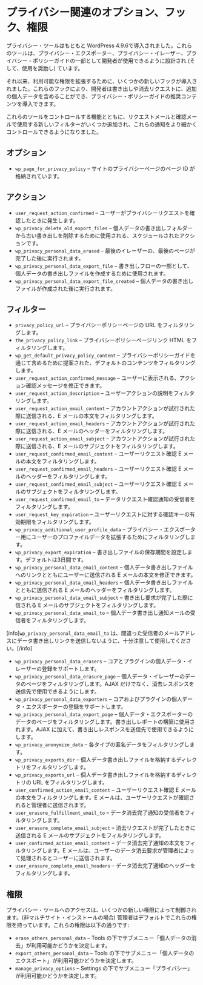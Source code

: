 <!-- 
# Privacy Related Options, Hooks and Capabilities
 -->
# プライバシー関連のオプション、フック、権限

<!-- 
The privacy tools were originally introduced in WordPress 4.9.6. These tools are designed to allow (and encourage) developers to use them as part of the Privacy Exporter, Privacy Eraser and the Privacy Policy Guide.
 -->
プライバシー・ツールはもともと WordPress 4.9.6で導入されました。これらのツールは、プライバシー・エクスポーター、プライバシー・イレーザー、プライバシー・ポリシーガイドの一部として開発者が使用できるように設計され (そして、使用を奨励し) ています。

<!-- 
Since then, several newer hooks have been introduced to expand on the available capabilities. These hooks allow developers to include additional personal data in export and erasure requests, and introduce suggested content for the privacy policy guide.
 -->
それ以来、利用可能な権限を拡張するために、いくつかの新しいフックが導入されました。これらのフックにより、開発者は書き出しや消去リクエストに、追加の個人データを含めることができ、プライバシー・ポリシーガイドの推奨コンテンツを導入できます。

<!-- 
Along with the ability to control these tools, there are several new filters for use with the request and confirmation emails, enabling finer-grained controls over these notifications.
 -->
これらのツールをコントロールする機能とともに、リクエストメールと確認メールで使用する新しいフィルターがいくつか追加され、これらの通知をより細かくコントロールできるようになりました。

<!-- 
## Options
 -->
## オプション

<!-- 
- `wp_page_for_privacy_policy` – contains the page ID of a site's privacy page.
 -->
- `wp_page_for_privacy_policy` – サイトのプライバシーページのページ ID が格納されています。

<!-- 
## Actions
 -->
## アクション

<!-- 
- `user_request_action_confirmed` – fired when a user confirms a privacy request.
- `wp_privacy_delete_old_export_files` – a scheduled action used to prune old exports from the personal data exports folder.
- `wp_privacy_personal_data_erased` – fired after the last page of the last eraser is complete.
- `wp_privacy_personal_data_export_file` – used to create a personal data export file as part of the export flow.
- `wp_privacy_personal_data_export_file_created` – fires after a personal data export file has been created.
 -->
- `user_request_action_confirmed` – ユーザーがプライバシーリクエストを確認したときに発生します。
- `wp_privacy_delete_old_export_files` – 個人データの書き出しフォルダーから古い書き出しを削除するために使用される、スケジュールされたアクションです。
- `wp_privacy_personal_data_erased` – 最後のイレーザーの、最後のページが完了した後に実行されます。
- `wp_privacy_personal_data_export_file` – 書き出しフローの一部として、個人データの書き出しファイルを作成するために使用されます。
- `wp_privacy_personal_data_export_file_created` – 個人データの書き出しファイルが作成された後に実行されます。

<!-- 
## Filters
 -->
## フィルター

<!-- 
- `privacy_policy_url` – filters the URL of the privacy policy page.
- `the_privacy_policy_link` – filters the privacy policy page link HTML.
- `wp_get_default_privacy_policy_content` – filters the default content suggested for inclusion through the privacy policy guide.
- `user_request_action_confirmed_message` – allows modifying the action confirmation message displayed to the user.
- `user_request_action_description` – filters the user action description.
- `user_request_action_email_content` – filters the text of the email sent when an account action is attempted.
- `user_request_action_email_headers` – filters the headers of the email sent when an account action is attempted.
- `user_request_action_email_subject` – filters the subject of the email sent when an account action is attempted.
- `user_request_confirmed_email_content` – filters the body of the user request confirmation email.
- `user_request_confirmed_email_headers` – filters the headers of the user request confirmation email.
- `user_request_confirmed_email_subject` – filters the subject of the user request confirmation email.
- `user_request_confirmed_email_to` – filters the recipient of the data request confirmation notification.
- `user_request_key_expiration` – filters the expiration time of confirmation keys for user requests.
- `wp_privacy_additional_user_profile_data` – filter to extend the user's profile data for the privacy exporter.
- `wp_privacy_export_expiration` – controls how old export files are allowed to get, default is 3 days.
- `wp_privacy_personal_data_email_content` – allows modifying the email message send to users with their personal data export file link.
- `wp_privacy_personal_data_email_headers` – filters the headers of the email sent with a personal data export file.
- `wp_privacy_personal_data_email_subject` – filters the subject of the email sent when an export request is completed.
- `wp_privacy_personal_data_email_to` – filters the recipient of the personal data export email notification.
 -->
- `privacy_policy_url` – プライバシーポリシーページの URL をフィルタリングします。
- `the_privacy_policy_link` – プライバシーポリシーページリンク HTML をフィルタリングします。
- `wp_get_default_privacy_policy_content` – プライバシーポリシーガイドを通じて含めるために提案された、デフォルトのコンテンツをフィルタリングします。
- `user_request_action_confirmed_message` – ユーザーに表示される、アクション確認メッセージを修正できます。
- `user_request_action_description` – ユーザーアクションの説明をフィルタリングします。
- `user_request_action_email_content` – アカウントアクションが試行された際に送信される、E メールの本文をフィルタリングします。
- `user_request_action_email_headers` – アカウントアクションが試行された際に送信される、E メールのヘッダーをフィルタリングします。
- `user_request_action_email_subject` – アカウントアクションが試行された際に送信される、E メールのサブジェクトをフィルタリングします。
- `user_request_confirmed_email_content` – ユーザーリクエスト確認 E メールの本文をフィルタリングします。
- `user_request_confirmed_email_headers` – ユーザーリクエスト確認 E メールのヘッダーをフィルタリングします。
- `user_request_confirmed_email_subject` – ユーザーリクエスト確認 E メールのサブジェクトをフィルタリングします。
- `user_request_confirmed_email_to` – データリクエスト確認通知の受信者をフィルタリングします。
- `user_request_key_expiration` – ユーザーリクエストに対する確認キーの有効期限をフィルタリングします。
- `wp_privacy_additional_user_profile_data` – プライバシー・エクスポーター用にユーザーのプロファイルデータを拡張するためにフィルタリングします。
- `wp_privacy_export_expiration` – 書き出しファイルの保存期間を設定します。デフォルトは3日間です。
- `wp_privacy_personal_data_email_content` – 個人データ書き出しファイルへのリンクとともにユーザーに送信される E メールの本文を修正できます。
- `wp_privacy_personal_data_email_headers` – 個人データ書き出しファイルとともに送信される E メールのヘッダーをフィルタリングします。
- `wp_privacy_personal_data_email_subject` – 書き出し要求が完了した際に信される E メールのサブジェクトをフィルタリングします。
- `wp_privacy_personal_data_email_to` – 個人データ書き出し通知メールの受信者をフィルタリングします。

<!-- 
[info]`wp_privacy_personal_data_email_to` should be used with great caution to avoid sending the data export link to the wrong recipient email address(es).[/info]
 -->
[info]`wp_privacy_personal_data_email_to` は、間違った受信者のメールアドレスにデータ書き出しリンクを送信しないように、十分注意して使用してください。[/info]

<!-- 
- `wp_privacy_personal_data_erasers` – supports registration of core and plugin personal data erasers.
- `wp_privacy_personal_data_erasure_page` – Filters a page of personal data eraser data. Allows the erasure response to be consumed by destinations in addition to AJAX.
- `wp_privacy_personal_data_exporters` – supports registration of core and plugin personal data exporters.
- `wp_privacy_personal_data_export_page` – filters a page of personal data exporter data. Used to build the export report. Allows the export response to be consumed by destinations in addition to AJAX.
- `wp_privacy_anonymize_data` – filters the anonymous data for each type.
- `wp_privacy_exports_dir` – filters the directory used to store personal data export files.
- `wp_privacy_exports_url` – filters the URL of the directory used to store personal data export files.
- `user_confirmed_action_email_content` – Filters the body of the user request confirmation email. The email is sent to an administrator when an user request is confirmed.
- `user_erasure_fulfillment_email_to` – Filters the recipient of the data erasure fulfillment notification.
- `user_erasure_complete_email_subject` – Filters the subject of the email sent when an erasure request is completed.
- `user_confirmed_action_email_content` – Filters the body of the data erasure fulfillment notification. The email is sent to a user when a their data erasure request is fulfilled by an administrator.
- `user_erasure_complete_email_headers` – Filters the headers of the data erasure fulfillment notification.
 -->
- `wp_privacy_personal_data_erasers` – コアとプラグインの個人データ・イレーザーの登録をサポートします。
- `wp_privacy_personal_data_erasure_page` – 個人データ・イレーザーのデータのページをフィルタリングします。AJAX だけでなく、消去レスポンスを送信先で使用できるようにします。
- `wp_privacy_personal_data_exporters` – コアおよびプラグインの個人データ・エクスポーターの登録をサポートします。
- `wp_privacy_personal_data_export_page` – 個人データ・エクスポーターのデータのページをフィルタリングします。書き出しレポートの構築に使用されます。AJAX に加えて、書き出しレスポンスを送信先で使用できるようにします。
- `wp_privacy_anonymize_data` – 各タイプの匿名データをフィルタリングします。
- `wp_privacy_exports_dir` – 個人データ書き出しファイルを格納するディレクトリをフィルタリングします。
- `wp_privacy_exports_url` – 個人データ書き出しファイルを格納するディレクトリの URL をフィルタリングします。
- `user_confirmed_action_email_content` – ユーザーリクエスト確認 E メールの本文をフィルタリングします。E メールは、ユーザーリクエストが確認されると管理者に送信されます。
- `user_erasure_fulfillment_email_to` – データ消去完了通知の受信者をフィルタリングします。
- `user_erasure_complete_email_subject` – 消去リクエストが完了したときに送信される E メールのサブジェクトをフィルタリングします。
- `user_confirmed_action_email_content` – データ消去完了通知の本文をフィルタリングします。E メールは、ユーザーのデータ消去要求が管理者によって処理されるとユーザーに送信されます。
- `user_erasure_complete_email_headers` – データ消去完了通知のヘッダーをフィルタリングします。

<!-- 
## Capabilities
 -->
## 権限

<!-- 
Access to the privacy tools is controlled by a few new capabilities. Administrators (on non-multisite installations) have these capabilities by default. These capabilities are:
 -->
プライバシー・ツールへのアクセスは、いくつかの新しい権限によって制御されます。(非マルチサイト・インストールの場合) 管理者はデフォルトでこれらの権限を持っています。これらの権限は以下の通りです:

<!-- 
- `erase_others_personal_data` – determines if the Erase Personal Data sub-menu is available under Tools.
- `export_others_personal_data` – determines if the Export Personal Data sub-menu is available under Tools.
- `manage_privacy_options` – determines if the Privacy sub-menu is available under Settings.
 -->
- `erase_others_personal_data` – Tools の下でサブメニュー「個人データの消去」が利用可能かどうかを決定します。
- `export_others_personal_data` – Tools の下でサブメニュー「個人データのエクスポート」が利用可能かどうかを決定します。
- `manage_privacy_options` – Settings の下でサブメニュー「プライバシー」が利用可能かどうかを決定します。
